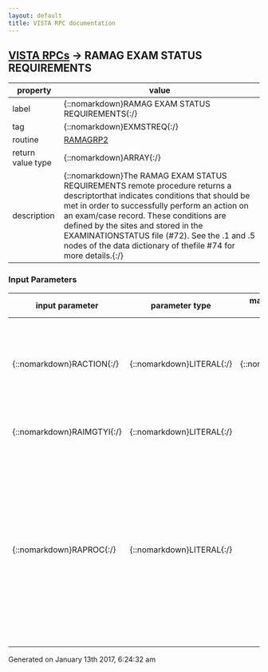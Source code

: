 ```yaml
---
layout: default
title: VISTA RPC documentation
---
```




## [VISTA RPCs](TableOfContent.md) &#8594; RAMAG EXAM STATUS REQUIREMENTS 

 property | value 
--- | --- 
 label | {::nomarkdown}RAMAG EXAM STATUS REQUIREMENTS{:/}
 tag | {::nomarkdown}EXMSTREQ{:/}
 routine | [RAMAGRP2](http://code.osehra.org/dox/Routine_RAMAGRP2_source.html)
 return value type | {::nomarkdown}ARRAY{:/}
 description | {::nomarkdown}The RAMAG EXAM STATUS REQUIREMENTS remote procedure returns a descriptorthat indicates conditions that should be met in order to successfully perform an action on an exam/case record. These conditions are defined by the sites and stored in the EXAMINATIONSTATUS file (#72). See the .1 and .5 nodes of the data dictionary of thefile #74 for more details.{:/}

### Input Parameters

| input parameter | parameter type | maximum data length | required | description | 
| --- | --- | --- | --- | --- | 
| {::nomarkdown}RACTION{:/} | {::nomarkdown}LITERAL{:/} | {::nomarkdown}1{:/} | {::nomarkdown}true{:/} | {::nomarkdown}The RACTION parameter defines the action that is going to be performed on an exam/case record:   E  Examined (procedure has been performed,     images have been acquired)   C  Complete{:/} | 
| {::nomarkdown}RAIMGTYI{:/} | {::nomarkdown}LITERAL{:/} |  | {::nomarkdown}true{:/} | {::nomarkdown}IEN of the imaging type in the IMAGING TYPE file (#79.2).{:/} | 
| {::nomarkdown}RAPROC{:/} | {::nomarkdown}LITERAL{:/} |  |  | {::nomarkdown}Radiology procedure IEN (file #71). This parameter is required todetermine exact nuclear medicine requirements (pieces of the Results[0]from 17 to 25). By default (+$G(RAPROC)=0), this remote procedure cannot examine theSUPPRESS RADIOPHARM PROMPT field (2) of the RAD/NUC MED PROCEDURES file(#71) and might indicate that some nuclear medicine data is required evenif it is not.{:/} | 




 Generated on January 13th 2017, 6:24:32 am